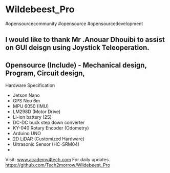 # Wildebeest_Pro

#opensourcecommunity #opensource #opensourcedevelopment

I would like to thank  Mr .Anouar  Dhouibi to assist on GUI deisgn using Joystick Teleoperation.
---------------------------------------------------------------------------------------------
Opensource (Include) - Mechanical design, Program, Circuit design,
---------------------------------------------------------------------------------------------
Hardware Specification
- Jetson Nano
- GPS Neo 6m
- MPU 6050 (IMU)
- LM298D (Motor Drive)
- Li-ion battery (2S)
- DC-DC buck step down converter
- KY-040 Rotary Encoder (Odometry)
- Arduino UNO
- 2D LiDAR (Customized Hardware)
- Ultrasonic Sensor (HC-SRM04)
- 
Visit: www.academy4tech.com
For daily updates.
https://github.com/Tech2morrow/Wildebeest_Pro
